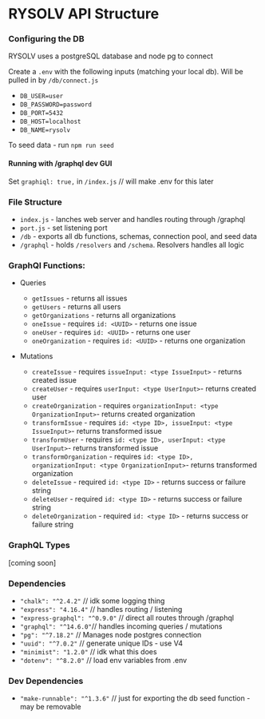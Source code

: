 # RYSOLV API Structure

### Configuring the DB
RYSOLV uses a postgreSQL database and node pg to connect

Create a `.env` with the following inputs (matching your local db). Will be pulled in by `/db/connect.js`
* `DB_USER=user`
* `DB_PASSWORD=password`
* `DB_PORT=5432`
* `DB_HOST=localhost`
* `DB_NAME=rysolv`

To seed data - run `npm run seed`

#### Running with /graphql dev GUI
Set `graphiql: true,` in `/index.js` // will make .env for this later


### File Structure
* `index.js` - lanches web server and handles routing through /graphql
* `port.js` - set listening port
* `/db` - exports all db functions, schemas, connection pool, and seed data
* `/graphql` - holds `/resolvers` and `/schema`. Resolvers handles all logic

### GraphQl Functions:
* Queries
  * `getIssues` - returns all issues
  * `getUsers` - returns all users
  * `getOrganizations` - returns all organizations
  * `oneIssue` - requires `id: <UUID>` - returns one issue
  * `oneUser` - requires `id: <UUID>` - returns one user
  * `oneOrganization` - requires `id: <UUID>` - returns one organization

* Mutations
  * `createIssue` - requires `issueInput: <type IssueInput>` - returns created issue 
  * `createUser` - requires `userInput: <type UserInput>`- returns created user
  * `createOrganization` - requires `organizationInput: <type OrganizationInput>`- returns created organization
  * `transformIssue` - requires `id: <type ID>, issueInput: <type IssueInput>`- returns transformed issue
  * `transformUser` - requires `id: <type ID>, userInput: <type UserInput>`- returns transformed issue
  * `transformOrganization` - requires `id: <type ID>, organizationInput: <type OrganizationInput>`- returns transformed organization
  * `deleteIssue` - required `id: <type ID>` - returns success or failure string
  * `deleteUser` - required `id: <type ID>` - returns success or failure string
  * `deleteOrganization` - required `id: <type ID>` - returns success or failure string

### GraphQL Types

[coming soon]

### Dependencies
* `"chalk": "^2.4.2"` // idk some logging thing
* `"express": "4.16.4"` // handles routing / listening
* `"express-graphql": "^0.9.0"` // direct all routes through /graphql
* `"graphql": "^14.6.0"`// handles incoming queries / mutations
* `"pg": "^7.18.2"` // Manages node postgres connection
* `"uuid": "^7.0.2"` // generate unique IDs - use V4
* `"minimist": "1.2.0"` // idk what this does
* `"dotenv": "^8.2.0"` // load env variables from .env

### Dev Dependencies
* `"make-runnable": "^1.3.6"` // just for exporting the db seed function - may be removable
